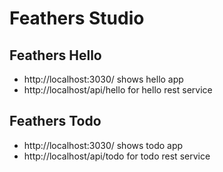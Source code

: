 # Feathers Studio

## Feathers Hello

* http://localhost:3030/ shows hello app
* http://localhost/api/hello for hello rest service

## Feathers Todo

* http://localhost:3030/ shows todo app
* http://localhost/api/todo for todo rest service
